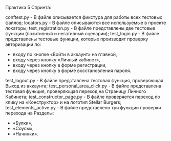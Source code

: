 Практика 5 Спринта:

conftest.py - В файле описывается фикстура для работы всех тестовых файлов;
locators.py - В файле описываются все используемые в проекте локаторы;
test_registration.py - В файле представлены две тестовые функции (позитивный и негативный сценарии);
test_login.py - В файле представлены тестовые функции, которые производят проверку авторизации по:
* входу по кнопке «Войти в аккаунт» на главной,
* входу через кнопку «Личный кабинет»,
* входу через кнопку в форме регистрации,
* входу через кнопку в форме восстановления пароля.

test_logout.py - В файле представлена тестовая функция, проверяющая Выход из аккаунта;
test_personal_area_click.py - В файле представлена тестовая функция, проверяющая переход на Страницу Личного Кабинета;
test_constructor_page.py - В файле проверяется переход по клику на «Конструктор» и на логотип Stellar Burgers;
test_elements_active.py - В файле представлено три функции проверки перехода на Разделы:
* «Булки»,
* «Соусы»,
* «Начинки».